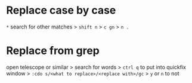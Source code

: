 # Replace case by case

`*` search for other matches > `shift n` > `c gn` > `n .`

# Replace from grep

open telescope or similar > search for words > `ctrl q` to put into quickfix window > `:cdo s/<what to replace>/<replace with>/gc` > `y` or `n` to not
